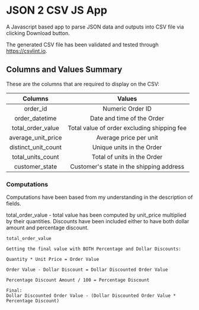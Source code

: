 # JSON 2 CSV JS App

A Javascript based app to parse JSON data and outputs into CSV file via clicking Download button.

The generated CSV file has been validated and tested through https://csvlint.io. 

## Columns and Values Summary

These are the columns that are required to display on the CSV:

| Columns | Values
| :---: | :---: |
| order_id | Numeric Order ID |
| order_datetime | Date and time of the Order |
| total_order_value | Total value of order excluding shipping fee |
| average_unit_price | Average price per unit |
| distinct_unit_count | Unique units in the Order |
| total_units_count | Total of units in the Order |
| customer_state | Customer's state in the shipping address |

### Computations

Computations have been based from my understanding in the description of fields.

total_order_value - total value has been computed by unit_price multiplied by their quantities. Discounts have been included either to have both dollar amount and percentage discount.

```
total_order_value

Getting the final value with BOTH Percentage and Dollar Discounts:

Quantity * Unit Price = Order Value

Order Value - Dollar Discount = Dollar Discounted Order Value

Percentage Discount Amount / 100 = Percentage Discount

Final:
Dollar Discounted Order Value - (Dollar Discounted Order Value * Percentage Discount)
```

